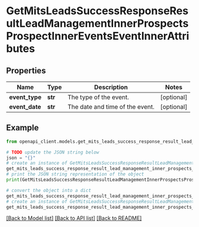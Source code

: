 # GetMitsLeadsSuccessResponseResultLeadManagementInnerProspectsProspectInnerEventsEventInnerAttributes


## Properties

Name | Type | Description | Notes
------------ | ------------- | ------------- | -------------
**event_type** | **str** | The type of the event. | [optional] 
**event_date** | **str** | The date and time of the event. | [optional] 

## Example

```python
from openapi_client.models.get_mits_leads_success_response_result_lead_management_inner_prospects_prospect_inner_events_event_inner_attributes import GetMitsLeadsSuccessResponseResultLeadManagementInnerProspectsProspectInnerEventsEventInnerAttributes

# TODO update the JSON string below
json = "{}"
# create an instance of GetMitsLeadsSuccessResponseResultLeadManagementInnerProspectsProspectInnerEventsEventInnerAttributes from a JSON string
get_mits_leads_success_response_result_lead_management_inner_prospects_prospect_inner_events_event_inner_attributes_instance = GetMitsLeadsSuccessResponseResultLeadManagementInnerProspectsProspectInnerEventsEventInnerAttributes.from_json(json)
# print the JSON string representation of the object
print(GetMitsLeadsSuccessResponseResultLeadManagementInnerProspectsProspectInnerEventsEventInnerAttributes.to_json())

# convert the object into a dict
get_mits_leads_success_response_result_lead_management_inner_prospects_prospect_inner_events_event_inner_attributes_dict = get_mits_leads_success_response_result_lead_management_inner_prospects_prospect_inner_events_event_inner_attributes_instance.to_dict()
# create an instance of GetMitsLeadsSuccessResponseResultLeadManagementInnerProspectsProspectInnerEventsEventInnerAttributes from a dict
get_mits_leads_success_response_result_lead_management_inner_prospects_prospect_inner_events_event_inner_attributes_from_dict = GetMitsLeadsSuccessResponseResultLeadManagementInnerProspectsProspectInnerEventsEventInnerAttributes.from_dict(get_mits_leads_success_response_result_lead_management_inner_prospects_prospect_inner_events_event_inner_attributes_dict)
```
[[Back to Model list]](../README.md#documentation-for-models) [[Back to API list]](../README.md#documentation-for-api-endpoints) [[Back to README]](../README.md)


